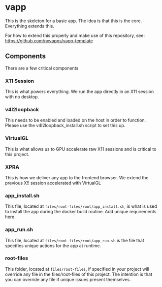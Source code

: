 # vapp
This is the skeleton for a basic app. The idea is that this is the core. Everything extends this.

For how to extend this properly and make use of this repository, see: https://github.com/nxvapps/vapp-template

## Components
There are a few critical components

### X11 Session
This is what powers everything. We run the app directly in an X11 session with no desktop.

### v4l2loopback
This needs to be enabled and loaded on the host in order to function. Please use the v4l2loopback_install.sh
script to set this up.

### VirtualGL
This is what allows us to GPU accelerate raw X11 sessions and is critical to this project.

### XPRA
This is how we deliver any app to the frontend browser. We extend the previous X!! session accelerated
with VirtualGL

### app_install.sh
This file, located at `files/root-files/root/app_install.sh`, is what is used to install the app during
the docker build routine. Add unique requirements here.

### app_run.sh
This file, located at `files/root-files/root/app_run.sh` is the file that specifies unique actions for
the app at runtime.

### root-files
This folder, located at `files/root-files`, if specified in your project will override any file in the files/root-files of this project.
The intention is that you can override any file if unique issues present themselves.
